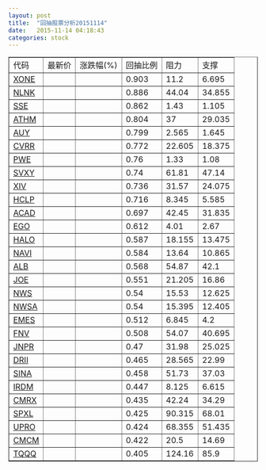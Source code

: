 ```yaml
---
layout: post
title:  "回抽股票分析20151114"
date:   2015-11-14 04:18:43
categories: stock
---
```

<script type="text/javascript">
var stockList = []
stockList.push('gb_xone');
stockList.push('gb_nlnk');
stockList.push('gb_sse');
stockList.push('gb_athm');
stockList.push('gb_auy');
stockList.push('gb_cvrr');
stockList.push('gb_pwe');
stockList.push('gb_svxy');
stockList.push('gb_xiv');
stockList.push('gb_hclp');
stockList.push('gb_acad');
stockList.push('gb_ego');
stockList.push('gb_halo');
stockList.push('gb_navi');
stockList.push('gb_alb');
stockList.push('gb_joe');
stockList.push('gb_nws');
stockList.push('gb_nwsa');
stockList.push('gb_emes');
stockList.push('gb_fnv');
stockList.push('gb_jnpr');
stockList.push('gb_drii');
stockList.push('gb_sina');
stockList.push('gb_irdm');
stockList.push('gb_cmrx');
stockList.push('gb_spxl');
stockList.push('gb_upro');
stockList.push('gb_cmcm');
stockList.push('gb_tqqq');
</script>
<table border="1">
 <tr>
 <td>代码</td>
 <td>最新价</td>
 <td>涨跌幅(%)</td>
 <td>回抽比例</td>
 <td>阻力</td>
 <td>支撑</td>
</tr>
  <tr id="xone">
  <td><a href="http://stock.finance.sina.com.cn/usstock/quotes/XONE.html" target="_blank">XONE</a></td><td></td><td></td><td>0.903</td><td>11.2</td><td>6.695</td></tr>
  <tr id="nlnk">
  <td><a href="http://stock.finance.sina.com.cn/usstock/quotes/NLNK.html" target="_blank">NLNK</a></td><td></td><td></td><td>0.886</td><td>44.04</td><td>34.855</td></tr>
  <tr id="sse">
  <td><a href="http://stock.finance.sina.com.cn/usstock/quotes/SSE.html" target="_blank">SSE</a></td><td></td><td></td><td>0.862</td><td>1.43</td><td>1.105</td></tr>
  <tr id="athm">
  <td><a href="http://stock.finance.sina.com.cn/usstock/quotes/ATHM.html" target="_blank">ATHM</a></td><td></td><td></td><td>0.804</td><td>37</td><td>29.035</td></tr>
  <tr id="auy">
  <td><a href="http://stock.finance.sina.com.cn/usstock/quotes/AUY.html" target="_blank">AUY</a></td><td></td><td></td><td>0.799</td><td>2.565</td><td>1.645</td></tr>
  <tr id="cvrr">
  <td><a href="http://stock.finance.sina.com.cn/usstock/quotes/CVRR.html" target="_blank">CVRR</a></td><td></td><td></td><td>0.772</td><td>22.605</td><td>18.375</td></tr>
  <tr id="pwe">
  <td><a href="http://stock.finance.sina.com.cn/usstock/quotes/PWE.html" target="_blank">PWE</a></td><td></td><td></td><td>0.76</td><td>1.33</td><td>1.08</td></tr>
  <tr id="svxy">
  <td><a href="http://stock.finance.sina.com.cn/usstock/quotes/SVXY.html" target="_blank">SVXY</a></td><td></td><td></td><td>0.74</td><td>61.81</td><td>47.14</td></tr>
  <tr id="xiv">
  <td><a href="http://stock.finance.sina.com.cn/usstock/quotes/XIV.html" target="_blank">XIV</a></td><td></td><td></td><td>0.736</td><td>31.57</td><td>24.075</td></tr>
  <tr id="hclp">
  <td><a href="http://stock.finance.sina.com.cn/usstock/quotes/HCLP.html" target="_blank">HCLP</a></td><td></td><td></td><td>0.716</td><td>8.345</td><td>5.585</td></tr>
  <tr id="acad">
  <td><a href="http://stock.finance.sina.com.cn/usstock/quotes/ACAD.html" target="_blank">ACAD</a></td><td></td><td></td><td>0.697</td><td>42.45</td><td>31.835</td></tr>
  <tr id="ego">
  <td><a href="http://stock.finance.sina.com.cn/usstock/quotes/EGO.html" target="_blank">EGO</a></td><td></td><td></td><td>0.612</td><td>4.01</td><td>2.67</td></tr>
  <tr id="halo">
  <td><a href="http://stock.finance.sina.com.cn/usstock/quotes/HALO.html" target="_blank">HALO</a></td><td></td><td></td><td>0.587</td><td>18.155</td><td>13.475</td></tr>
  <tr id="navi">
  <td><a href="http://stock.finance.sina.com.cn/usstock/quotes/NAVI.html" target="_blank">NAVI</a></td><td></td><td></td><td>0.584</td><td>13.64</td><td>10.865</td></tr>
  <tr id="alb">
  <td><a href="http://stock.finance.sina.com.cn/usstock/quotes/ALB.html" target="_blank">ALB</a></td><td></td><td></td><td>0.568</td><td>54.87</td><td>42.1</td></tr>
  <tr id="joe">
  <td><a href="http://stock.finance.sina.com.cn/usstock/quotes/JOE.html" target="_blank">JOE</a></td><td></td><td></td><td>0.551</td><td>21.205</td><td>16.86</td></tr>
  <tr id="nws">
  <td><a href="http://stock.finance.sina.com.cn/usstock/quotes/NWS.html" target="_blank">NWS</a></td><td></td><td></td><td>0.54</td><td>15.53</td><td>12.625</td></tr>
  <tr id="nwsa">
  <td><a href="http://stock.finance.sina.com.cn/usstock/quotes/NWSA.html" target="_blank">NWSA</a></td><td></td><td></td><td>0.54</td><td>15.395</td><td>12.405</td></tr>
  <tr id="emes">
  <td><a href="http://stock.finance.sina.com.cn/usstock/quotes/EMES.html" target="_blank">EMES</a></td><td></td><td></td><td>0.512</td><td>6.845</td><td>4.2</td></tr>
  <tr id="fnv">
  <td><a href="http://stock.finance.sina.com.cn/usstock/quotes/FNV.html" target="_blank">FNV</a></td><td></td><td></td><td>0.508</td><td>54.07</td><td>40.695</td></tr>
  <tr id="jnpr">
  <td><a href="http://stock.finance.sina.com.cn/usstock/quotes/JNPR.html" target="_blank">JNPR</a></td><td></td><td></td><td>0.47</td><td>31.98</td><td>25.025</td></tr>
  <tr id="drii">
  <td><a href="http://stock.finance.sina.com.cn/usstock/quotes/DRII.html" target="_blank">DRII</a></td><td></td><td></td><td>0.465</td><td>28.565</td><td>22.99</td></tr>
  <tr id="sina">
  <td><a href="http://stock.finance.sina.com.cn/usstock/quotes/SINA.html" target="_blank">SINA</a></td><td></td><td></td><td>0.458</td><td>51.73</td><td>37.03</td></tr>
  <tr id="irdm">
  <td><a href="http://stock.finance.sina.com.cn/usstock/quotes/IRDM.html" target="_blank">IRDM</a></td><td></td><td></td><td>0.447</td><td>8.125</td><td>6.615</td></tr>
  <tr id="cmrx">
  <td><a href="http://stock.finance.sina.com.cn/usstock/quotes/CMRX.html" target="_blank">CMRX</a></td><td></td><td></td><td>0.435</td><td>42.24</td><td>34.29</td></tr>
  <tr id="spxl">
  <td><a href="http://stock.finance.sina.com.cn/usstock/quotes/SPXL.html" target="_blank">SPXL</a></td><td></td><td></td><td>0.425</td><td>90.315</td><td>68.01</td></tr>
  <tr id="upro">
  <td><a href="http://stock.finance.sina.com.cn/usstock/quotes/UPRO.html" target="_blank">UPRO</a></td><td></td><td></td><td>0.424</td><td>68.355</td><td>51.435</td></tr>
  <tr id="cmcm">
  <td><a href="http://stock.finance.sina.com.cn/usstock/quotes/CMCM.html" target="_blank">CMCM</a></td><td></td><td></td><td>0.422</td><td>20.5</td><td>14.69</td></tr>
  <tr id="tqqq">
  <td><a href="http://stock.finance.sina.com.cn/usstock/quotes/TQQQ.html" target="_blank">TQQQ</a></td><td></td><td></td><td>0.405</td><td>124.16</td><td>85.9</td></tr>
</table>
